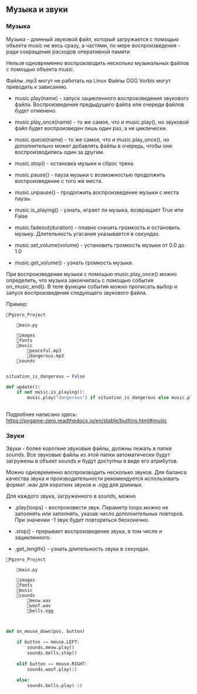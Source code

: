 ## Музыка и звуки

### Музыка
Музыка - длинный звуковой файл, который загружается с помощью объекта music не весь сразу, а частями, по мере воспроизведения - ради сокращения расходов оперативной памяти

Нельзя одновременно воспроизводить несколько музыкальных файлов с помощью объекта music.

Файлы .mp3 могут не работать на Linux
Файлы OGG Vorbis могут приводить к зависанию.

* music.play(name) - запуск зацикленного воспроизведения звукового файла. Воспроизведение предыдущего файла или очереди файлов будет отменено.


* music.play_once(name) - то же самое, что и music.play(), но звуковой файл будет воспроизведен лишь один раз, а не циклически.


* music.queue(name) - то же самое, что и music.play_once(), но дополнительно может добавлять файлы в очередь, чтобы они воспроизводились один за другим.


* music.stop() - остановка музыки и сброс трека.


* music.pause() - пауза музыки с возможностью продолжить воспроизведение с того же места.


* music.unpause() - продолжить воспроизведение музыки с места паузы.


* music.is_playing() - узнать, играет ли музыка, возвращает True или False


* music.fadeout(duration) - плавно снизить громкость и остановить музыку. Длительность угасания указывается в секундах.


* music.set_volume(volume) - установить громкость музыки от 0.0 до 1.0


* music.get_volume() - узнать громкость музыки.

При воспроизведении музыки с помощью music.play_once() можно определить, что музыка закончилась с помощью события on_music_end(). В теле функции события можно прописать выбор и запуск воспроизведения следующего звукового файла.


Пример:

```
📁Pgzero_Project

    🐍main.py
    
    📁images
    📁fonts
    📁music
        🎵peaceful.mp3
        🎵dangerous.mp3
    📁sounds
```

```python

situation_is_dangerous = False

def update():
    if not music.is_playing():
        music.play("dangerous") if situation_is_dangerous else music.play("peaceful")
    
```


Подробнее написано здесь: \
https://pygame-zero.readthedocs.io/en/stable/builtins.html#music


### Звуки
Звуки - более короткие звуковые файлы, должны лежать в папке sounds. Все звуковые файлы из этой папки автоматически будут загружены в объект sounds и будут доступны в виде его атрибутов.

Можно одновременно воспроизводить несколько звуков. Для баланса качества звука и производительности рекомендуется использовать формат .wav для коротких звуков и .ogg для длинных.

Для каждого звука, загруженного в sounds, можно
* .play(loops) - воспроизвести звук. Параметр loops можно не заполнять или заполнять, указав число дополнительных повторов. При значении -1 звук будет повторяться бесконечно.


* .stop() - прерывает воспроизведение звука, в том числе и зацикленного.


* .get_length() - узнать длительность звука в секундах. 


```
📁Pgzero_Project

    🐍main.py
    
    📁images
    📁fonts
    📁music
    📁sounds
        🎵meow.wav
        🎵woof.wav
        🎵bells.ogg
        
```

```python

def on_mouse_down(pos, button)

    if button == mouse.LEFT:
        sounds.meow.play()
        sounds.bells.stop()
        
    elif button == mouse.RIGHT:
        sounds.woof.play(1)
        
    else:
        sounds.bells.play(-1)

```
